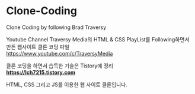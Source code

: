 # Clone-Coding
Clone Coding by following Brad Traversy

Youtube Channel Traversy Media의 HTML & CSS PlayList를 Following하면서 만든 웹사이트 클론 코딩 파일<br>
<a>https://www.youtube.com/c/TraversyMedia</a>

클론 코딩을 하면서 습득한 기술은 Tistory에 정리<br>
<Strong><a>https://lch7215.tistory.com</a></Strong>

HTML, CSS 그리고 JS를 이용한 웹 사이트 클론입니다.
